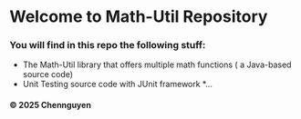# Welcome to Math-Util Repository
### You will find in this repo the following stuff:
* The Math-Util library that offers multiple math functions ( a Java-based source code)
* Unit Testing source code with JUnit framework
*...

#### © 2025 Chennguyen